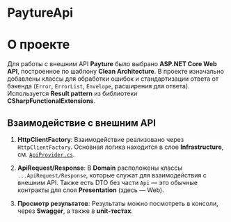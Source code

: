 # PaytureApi

# О проекте

Для работы с внешним API **Payture** было выбрано **ASP.NET Core Web API**, построенное по шаблону **Clean Architecture**. В проекте изначально добавлены классы для обработки ошибок и стандартизации ответа от бэкенда (`Error`, `ErrorList`, `Envelope`, расширения для ответа). Используется **Result pattern** из библиотеки **CSharpFunctionalExtensions**.

## Взаимодействие с внешним API

1. **HttpClientFactory**: Взаимодействие реализовано через `HttpClientFactory`. Основная логика находится в слое **Infrastructure**, см. [`ApiProvider.cs`](./Infrastructure/ApiProvider.cs).

2. **ApiRequest/Response**: В **Domain** расположены классы `...ApiRequest/Response`, которые служат для взаимодействия с внешним API. Также есть DTO без части `Api` — это обычные контракты для слоя **Presentation** (здесь — Web).

3. **Просмотр результатов**: Результаты можно посмотреть в консоли, через **Swagger**, а также в **unit-тестах**.
